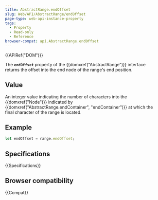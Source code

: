 ```yaml
---
title: AbstractRange.endOffset
slug: Web/API/AbstractRange/endOffset
page-type: web-api-instance-property
tags:
  - Property
  - Read-only
  - Reference
browser-compat: api.AbstractRange.endOffset
---
```


{{APIRef("DOM")}}

The **`endOffset`** property of the {{domxref("AbstractRange")}} interface returns the offset into the end node of the range's end position.

## Value

An integer value indicating the number of characters into the {{domxref("Node")}} indicated by {{domxref("AbstractRange.endContainer", "endContainer")}} at which the final character of the range is located.

## Example

```js
let endOffset = range.endOffset;
```

## Specifications

{{Specifications}}

## Browser compatibility

{{Compat}}
